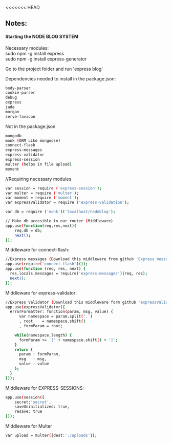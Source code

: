 <<<<<<< HEAD
## Notes:  
#### Starting the NODE BLOG SYSTEM  

Necessary modules:  
sudo npm -g install express  
sudo npm -g install express-generator  

Go to the project folder and run 'express blog'  

Dependencies needed to install in the package.json:  
```bash
body-parser  
cookie-parser  
debug  
express  
jade  
morgan  
serve-favicon  
```
Not in the package.json  
```bash
mongodb  
monk (ORM Like mongoose)  
connect-flash  
express-messages  
express-validator  
express-session  
multer (helps in file upload)  
moment  

```

//Requiring necessary modules
```bash
var session = require ('express-session');
var multer = require ('multer');
var moment = require ('moment');
var expressValidator = require ('express-validation');

var db = require ('monk')('localhost/nodeblog');

// Make db accesible to our router (Middleware)
app.use(function(req,res,next){
	req.db = db;
	next();
});
```

Middleware for connect-flash:  
```bash
//Express messages (Download this middleware from github 'Express messages')
app.use(require('connect-flash')());
app.use(function (req, res, next) {
  res.locals.messages = require('express-messages')(req, res);
  next();
});
```
Middleware for express-validator:  
```bash
//Express Validator (Download this middleware form github 'expressValidator middleware')
app.use(expressValidator({
  errorFormatter: function(param, msg, value) {
      var namespace = param.split('.')
      , root    = namespace.shift()
      , formParam = root;

    while(namespace.length) {
      formParam += '[' + namespace.shift() + ']';
    }
    return {
      param : formParam,
      msg   : msg,
      value : value
    };
  }
}));
```
Middleware for EXPRESS-SESSIONS:
```bash
app.use(session({  
	secret:'secret',  
	saveUninitialized: true,  
	resave: true  
}));
```
Middleware for Multer
```bash
var upload = multer({dest:'./uploads'});  
```